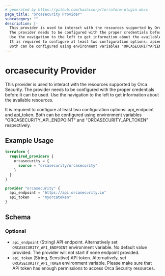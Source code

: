 ```yaml
---
# generated by https://github.com/hashicorp/terraform-plugin-docs
page_title: "orcasecurity Provider"
subcategory: ""
description: |-
  This provider is used to interact with the resources supported by Orca Security.
  The provider needs to be configured with the proper credentials before it can be used.
  Use the navigation to the left to get information about the available resources.
  It is required to configure at least two configuration options: apiendpoint and apitoken.
  Both can be configured using environment variables "ORCASECURITYAPIENDPOINT" and "ORCASECURITYAPITOKEN" respectively.
---
```


# orcasecurity Provider

This provider is used to interact with the resources supported by Orca Security.
The provider needs to be configured with the proper credentials before it can be used.
Use the navigation to the left to get information about the available resources.  

It is required to configure at least two configuration options: api_endpoint and api_token. 
Both can be configured using environment variables "ORCASECURITY_API_ENDPOINT" and "ORCASECURITY_API_TOKEN" respectively.

## Example Usage

```terraform
terraform {
  required_providers {
    orcasecurity = {
      source = "orcasecurity/orcasecurity"
    }
  }
}

provider "orcasecurity" {
  api_endpoint = "https://api.orcasecurity.io"
  api_token    = "myorcatoken"
}
```

<!-- schema generated by tfplugindocs -->
## Schema

### Optional

- `api_endpoint` (String) API endpoint. Alternatively set `ORCASECURITY_API_ENDPOINT` environment variable.  No default value provided. The provider will not start if none endpoint provided.
- `api_token` (String, Sensitive) API token. Alternatively, set `ORCASECURITY_API_TOKEN` environment variable.  Please make sure that API token has enough permissions to access Orca Security resources.
